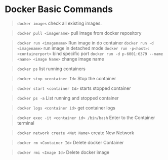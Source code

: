 # Docker Basic Commands

> `docker images`
> check all existing images.


> `docker pull <imagename>`
> pull image from docker repository

> `docker run <imagename>`
> Run image in do container
> `docker run -d <imagename>`
> run image in detached mode
> `docker run -p<host>:<containerport>`
> bind specific port
> `docker run -d p-6001:6379 --name <name> <image Name>`
> change image name

> `docker ps`
> list running containers

> `docker stop <container Id>`
> Stop the container

> `docker start <container Id>`
> starts stopped  container

> `docker ps -a`
> List running and stopped container

> `docker logs <container id>`
> get container logs

> `docker exec -it <container id> /bin/bash`
> Enter to the Container terminal

> `docker network create <Net Name>`
> create New Network

> `docker rm <Container Id>`
> Delete docker Container

> `docker rmi <Image Id>`
> Delete docker image